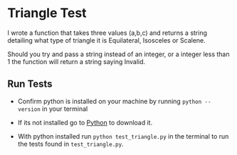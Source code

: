 # Triangle Test

I wrote a function that takes three values (a,b,c) and returns a string detailing what type of triangle it is Equilateral, Isosceles or Scalene.

Should you try and pass a string instead of an integer, or a integer less than 1 the function will return a string saying Invalid.

## Run Tests

- Confirm python is installed on your machine by running `python --version` in your terminal

* If its not installed go to [Python](https://www.python.org/downloads/) to download it.

* With python installed run `python test_triangle.py` in the terminal to run the tests found in `test_triangle.py`.
